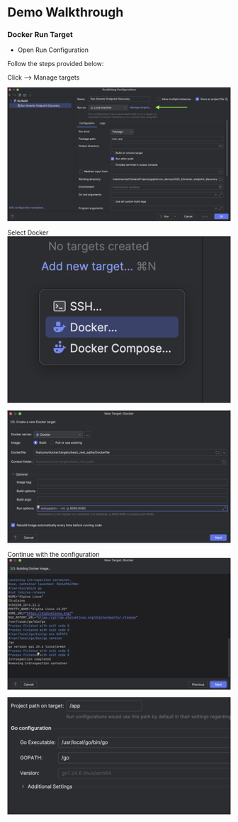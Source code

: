 # Demo Walkthrough


### Docker Run Target

- Open Run Configuration

Follow the steps provided below:

Click --> Manage targets

![step1](./images/demo1.png)

Select Docker
![step2](./images/demo2.png)

![step3](./images/demo3.png)

Continue with the configuration
![step4](./images/demo4.png)

![step5](./images/demo5.png)


